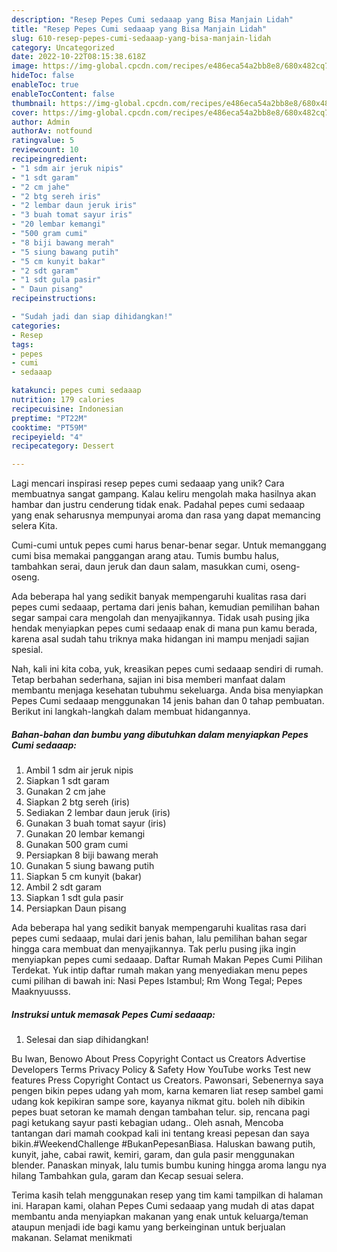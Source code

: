 ```yaml
---
description: "Resep Pepes Cumi sedaaap yang Bisa Manjain Lidah"
title: "Resep Pepes Cumi sedaaap yang Bisa Manjain Lidah"
slug: 610-resep-pepes-cumi-sedaaap-yang-bisa-manjain-lidah
category: Uncategorized
date: 2022-10-22T08:15:38.618Z
image: https://img-global.cpcdn.com/recipes/e486eca54a2bb8e8/680x482cq70/pepes-cumi-sedaaap-foto-resep-utama.jpg
hideToc: false
enableToc: true
enableTocContent: false
thumbnail: https://img-global.cpcdn.com/recipes/e486eca54a2bb8e8/680x482cq70/pepes-cumi-sedaaap-foto-resep-utama.jpg
cover: https://img-global.cpcdn.com/recipes/e486eca54a2bb8e8/680x482cq70/pepes-cumi-sedaaap-foto-resep-utama.jpg
author: Admin
authorAv: notfound
ratingvalue: 5
reviewcount: 10
recipeingredient:
- "1 sdm air jeruk nipis"
- "1 sdt garam"
- "2 cm jahe"
- "2 btg sereh iris"
- "2 lembar daun jeruk iris"
- "3 buah tomat sayur iris"
- "20 lembar kemangi"
- "500 gram cumi"
- "8 biji bawang merah"
- "5 siung bawang putih"
- "5 cm kunyit bakar"
- "2 sdt garam"
- "1 sdt gula pasir"
- " Daun pisang"
recipeinstructions:

- "Sudah jadi dan siap dihidangkan!"
categories:
- Resep
tags:
- pepes
- cumi
- sedaaap

katakunci: pepes cumi sedaaap 
nutrition: 179 calories
recipecuisine: Indonesian
preptime: "PT22M"
cooktime: "PT59M"
recipeyield: "4"
recipecategory: Dessert

---
```





Lagi mencari inspirasi resep pepes cumi sedaaap yang unik? Cara membuatnya sangat gampang. Kalau keliru mengolah maka hasilnya akan hambar dan justru cenderung tidak enak. Padahal pepes cumi sedaaap yang enak seharusnya mempunyai aroma dan rasa yang dapat memancing selera Kita.





Cumi-cumi untuk pepes cumi harus benar-benar segar. Untuk memanggang cumi bisa memakai panggangan arang atau. Tumis bumbu halus, tambahkan serai, daun jeruk dan daun salam, masukkan cumi, oseng-oseng.

Ada beberapa hal yang sedikit banyak mempengaruhi kualitas rasa dari pepes cumi sedaaap, pertama dari jenis bahan, kemudian pemilihan bahan segar sampai cara mengolah dan menyajikannya. Tidak usah pusing jika hendak menyiapkan pepes cumi sedaaap enak di mana pun kamu berada, karena asal sudah tahu triknya maka hidangan ini mampu menjadi sajian spesial.






Nah, kali ini kita coba, yuk, kreasikan pepes cumi sedaaap sendiri di rumah. Tetap berbahan sederhana, sajian ini bisa memberi manfaat dalam membantu menjaga kesehatan tubuhmu sekeluarga. Anda bisa menyiapkan Pepes Cumi sedaaap menggunakan 14 jenis bahan dan 0 tahap pembuatan. Berikut ini langkah-langkah dalam membuat hidangannya.

<!--inarticleads1-->

##### Bahan-bahan dan bumbu yang dibutuhkan dalam menyiapkan Pepes Cumi sedaaap:

1. Ambil 1 sdm air jeruk nipis
1. Siapkan 1 sdt garam
1. Gunakan 2 cm jahe
1. Siapkan 2 btg sereh (iris)
1. Sediakan 2 lembar daun jeruk (iris)
1. Gunakan 3 buah tomat sayur (iris)
1. Gunakan 20 lembar kemangi
1. Gunakan 500 gram cumi
1. Persiapkan 8 biji bawang merah
1. Gunakan 5 siung bawang putih
1. Siapkan 5 cm kunyit (bakar)
1. Ambil 2 sdt garam
1. Siapkan 1 sdt gula pasir
1. Persiapkan  Daun pisang


Ada beberapa hal yang sedikit banyak mempengaruhi kualitas rasa dari pepes cumi sedaaap, mulai dari jenis bahan, lalu pemilihan bahan segar hingga cara membuat dan menyajikannya. Tak perlu pusing jika ingin menyiapkan pepes cumi sedaaap. Daftar Rumah Makan Pepes Cumi Pilihan Terdekat. Yuk intip daftar rumah makan yang menyediakan menu pepes cumi pilihan di bawah ini: Nasi Pepes Istambul; Rm Wong Tegal; Pepes Maaknyuusss. 

<!--inarticleads2-->

##### Instruksi untuk memasak Pepes Cumi sedaaap:


1. Selesai dan siap dihidangkan!

Bu Iwan, Benowo About Press Copyright Contact us Creators Advertise Developers Terms Privacy Policy &amp; Safety How YouTube works Test new features Press Copyright Contact us Creators. Pawonsari, Sebenernya saya pengen bikin pepes udang yah mom, karna kemaren liat resep sambel gami udang kok kepikiran sampe sore, kayanya nikmat gitu. boleh nih dibikin pepes buat setoran ke mamah dengan tambahan telur. sip, rencana pagi pagi ketukang sayur pasti kebagian udang.. Oleh asnah, Mencoba tantangan dari mamah cookpad kali ini tentang kreasi pepesan dan saya bikin.#WeekendChallenge #BukanPepesanBiasa. Haluskan bawang putih, kunyit, jahe, cabai rawit, kemiri, garam, dan gula pasir menggunakan blender. Panaskan minyak, lalu tumis bumbu kuning hingga aroma langu nya hilang Tambahkan gula, garam dan Kecap sesuai selera. 

Terima kasih telah menggunakan resep yang tim kami tampilkan di halaman ini. Harapan kami, olahan Pepes Cumi sedaaap yang mudah di atas dapat membantu anda menyiapkan makanan yang enak untuk keluarga/teman ataupun menjadi ide bagi kamu yang berkeinginan untuk berjualan makanan. Selamat menikmati
